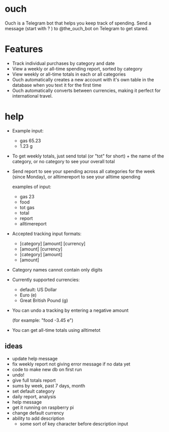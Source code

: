 # ouch
Ouch is a Telegram bot that helps you keep track of spending.  Send a message (start with ? ) to @the_ouch_bot on Telegram to get stared.
# Features
- Track individual purchases by category and date
- View a weekly or all-time spending report, sorted by category
- View weekly or all-time totals in each or all categories
- Ouch automatically creates a new account with it's own table in the database when you text it for the first time
- Ouch automatically converts between currencies, making it perfect for international travel.

# help
* Example input:
    - gas 65.23
    - 1.23 g
* To get weekly totals, just send total (or "tot" for short) + the name of the category, or no category to see your overall total
* Send report to see your spending across all categories for the week (since Monday), or alltimereport to see your alltime spending
    
    examples of input:
    - gas 23
    - food 
    - tot gas
    - total
    - report
    - alltimereport
* Accepted tracking input formats:
   * [category] [amount] [currency]
   * [amount] [currency]
   * [category] [amount]
   * [amount] 
* Category names cannot contain only digits 
* Currently supported currencies: 
    - default: US Dollar
    - Euro (e)
    - Great British Pound (g)
* You can undo a tracking by entering a negative amount

    (for example: "food -3.45 e")
* You can get all-time totals using alltimetot

## ideas
* update help message
* fix weekly report not giving error message if no data yet
* code to make new db on first run
* undo!
* give full totals report
* sums by week, past 7 days, month
* set default category
* daily report, analysis
* help message
* get it running on raspberry pi
* change default currency
* ability to add description
  - some sort of key character before description input
